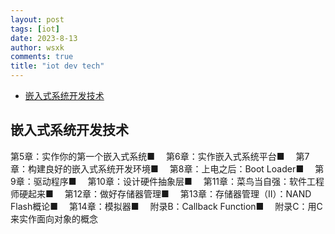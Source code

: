 ```yaml
---
layout: post
tags: [iot]
date: 2023-8-13
author: wsxk
comments: true
title: "iot dev tech"
---
```


- [嵌入式系统开发技术](#嵌入式系统开发技术)


## 嵌入式系统开发技术<br>
第5章：实作你的第一个嵌入式系统■　
第6章：实作嵌入式系统平台■　
第7章：构建良好的嵌入式系统开发环境■　
第8章：上电之后：Boot Loader■　
第9章：驱动程序■　
第10章：设计硬件抽象层■　
第11章：菜鸟当自强：软件工程师硬起来■　
第12章：做好存储器管理■　
第13章：存储器管理（II）：NAND Flash概论■　
第14章：模拟器■　
附录B：Callback Function■　
附录C：用C来实作面向对象的概念
